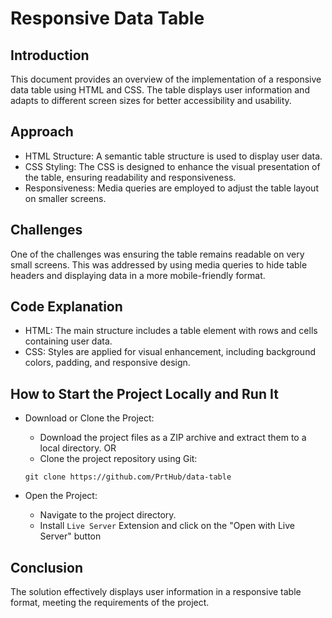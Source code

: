 # Responsive Data Table

## Introduction
This document provides an overview of the implementation of a responsive data table using HTML and CSS. The table displays user information and adapts to different screen sizes for better accessibility and usability.

## Approach
- HTML Structure: A semantic table structure is used to display user data.
- CSS Styling: The CSS is designed to enhance the visual presentation of the table, ensuring readability and responsiveness.
- Responsiveness: Media queries are employed to adjust the table layout on smaller screens.

## Challenges
One of the challenges was ensuring the table remains readable on very small screens. This was addressed by using media queries to hide table headers and displaying data in a more mobile-friendly format.

## Code Explanation
- HTML: The main structure includes a table element with rows and cells containing user data.
- CSS: Styles are applied for visual enhancement, including background colors, padding, and responsive design.

## How to Start the Project Locally and Run It

- Download or Clone the Project:

    - Download the project files as a ZIP archive and extract them to a local directory.
      OR
    - Clone the project repository using Git: <br>
    ```
    git clone https://github.com/PrtHub/data-table
    ```
- Open the Project:

   - Navigate to the project directory.
   - Install `Live Server` Extension and click on the "Open with Live Server" button

## Conclusion
The solution effectively displays user information in a responsive table format, meeting the requirements of the project.